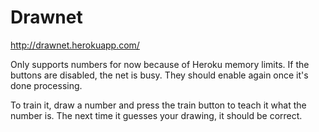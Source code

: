 # Drawnet

http://drawnet.herokuapp.com/

Only supports numbers for now because of Heroku memory limits. If the buttons are disabled, the net is busy. They should enable again once it's done processing.  

To train it, draw a number and press the train button to teach it what the number is. The next time it guesses your drawing, it should be correct.
